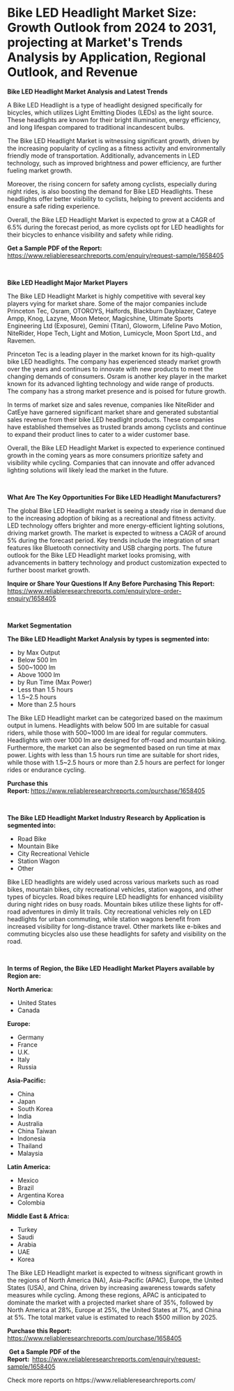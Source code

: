 <p><h1>Bike LED Headlight Market Size: Growth Outlook from 2024 to 2031, projecting at Market's Trends Analysis by Application, Regional Outlook, and Revenue</h1></p><p><strong>Bike LED Headlight Market Analysis and Latest Trends</strong></p>
<p><p>A Bike LED Headlight is a type of headlight designed specifically for bicycles, which utilizes Light Emitting Diodes (LEDs) as the light source. These headlights are known for their bright illumination, energy efficiency, and long lifespan compared to traditional incandescent bulbs.</p><p>The Bike LED Headlight Market is witnessing significant growth, driven by the increasing popularity of cycling as a fitness activity and environmentally friendly mode of transportation. Additionally, advancements in LED technology, such as improved brightness and power efficiency, are further fueling market growth.</p><p>Moreover, the rising concern for safety among cyclists, especially during night rides, is also boosting the demand for Bike LED Headlights. These headlights offer better visibility to cyclists, helping to prevent accidents and ensure a safe riding experience.</p><p>Overall, the Bike LED Headlight Market is expected to grow at a CAGR of 6.5% during the forecast period, as more cyclists opt for LED headlights for their bicycles to enhance visibility and safety while riding.</p></p>
<p><strong>Get a Sample PDF of the Report:&nbsp;</strong> <a href="https://www.reliableresearchreports.com/enquiry/request-sample/1658405">https://www.reliableresearchreports.com/enquiry/request-sample/1658405</a></p>
<p>&nbsp;</p>
<p><strong>Bike LED Headlight Major Market Players</strong></p>
<p><p>The Bike LED Headlight Market is highly competitive with several key players vying for market share. Some of the major companies include Princeton Tec, Osram, OTOROYS, Halfords, Blackburn Dayblazer, Cateye Ampp, Knog, Lazyne, Moon Meteor, Magicshine, Ultimate Sports Engineering Ltd (Exposure), Gemini (Titan), Gloworm, Lifeline Pavo Motion, NiteRider, Hope Tech, Light and Motion, Lumicycle, Moon Sport Ltd., and Ravemen.</p><p>Princeton Tec is a leading player in the market known for its high-quality bike LED headlights. The company has experienced steady market growth over the years and continues to innovate with new products to meet the changing demands of consumers. Osram is another key player in the market known for its advanced lighting technology and wide range of products. The company has a strong market presence and is poised for future growth.</p><p>In terms of market size and sales revenue, companies like NiteRider and CatEye have garnered significant market share and generated substantial sales revenue from their bike LED headlight products. These companies have established themselves as trusted brands among cyclists and continue to expand their product lines to cater to a wider customer base.</p><p>Overall, the Bike LED Headlight Market is expected to experience continued growth in the coming years as more consumers prioritize safety and visibility while cycling. Companies that can innovate and offer advanced lighting solutions will likely lead the market in the future.</p></p>
<p>&nbsp;</p>
<p><strong>What Are The Key Opportunities For Bike LED Headlight Manufacturers?</strong></p>
<p><p>The global Bike LED Headlight market is seeing a steady rise in demand due to the increasing adoption of biking as a recreational and fitness activity. LED technology offers brighter and more energy-efficient lighting solutions, driving market growth. The market is expected to witness a CAGR of around 5% during the forecast period. Key trends include the integration of smart features like Bluetooth connectivity and USB charging ports. The future outlook for the Bike LED Headlight market looks promising, with advancements in battery technology and product customization expected to further boost market growth.</p></p>
<p><strong>Inquire or Share Your Questions If Any Before Purchasing This Report:</strong> <a href="https://www.reliableresearchreports.com/enquiry/pre-order-enquiry/1658405">https://www.reliableresearchreports.com/enquiry/pre-order-enquiry/1658405</a></p>
<p>&nbsp;</p>
<p><strong>Market Segmentation</strong></p>
<p><strong>The Bike LED Headlight Market Analysis by types is segmented into:</strong></p>
<p><ul><li>by Max Output</li><li>Below 500 lm</li><li>500~1000 lm</li><li>Above 1000 lm</li><li>by Run Time (Max Power)</li><li>Less than 1.5 hours</li><li>1.5~2.5 hours</li><li>More than 2.5 hours</li></ul></p>
<p><p>The Bike LED Headlight market can be categorized based on the maximum output in lumens. Headlights with below 500 lm are suitable for casual riders, while those with 500~1000 lm are ideal for regular commuters. Headlights with over 1000 lm are designed for off-road and mountain biking. Furthermore, the market can also be segmented based on run time at max power. Lights with less than 1.5 hours run time are suitable for short rides, while those with 1.5~2.5 hours or more than 2.5 hours are perfect for longer rides or endurance cycling.</p></p>
<p><strong>Purchase this Report:&nbsp;</strong><a href="https://www.reliableresearchreports.com/purchase/1658405">https://www.reliableresearchreports.com/purchase/1658405</a></p>
<p>&nbsp;</p>
<p><strong>The Bike LED Headlight Market Industry Research by Application is segmented into:</strong></p>
<p><ul><li>Road Bike</li><li>Mountain Bike</li><li>City Recreational Vehicle</li><li>Station Wagon</li><li>Other</li></ul></p>
<p><p>Bike LED headlights are widely used across various markets such as road bikes, mountain bikes, city recreational vehicles, station wagons, and other types of bicycles. Road bikes require LED headlights for enhanced visibility during night rides on busy roads. Mountain bikes utilize these lights for off-road adventures in dimly lit trails. City recreational vehicles rely on LED headlights for urban commuting, while station wagons benefit from increased visibility for long-distance travel. Other markets like e-bikes and commuting bicycles also use these headlights for safety and visibility on the road.</p></p>
<p>&nbsp;</p>
<p><strong>In terms of Region, the Bike LED Headlight Market Players available by Region are:</strong></p>
<p>
    <p> <strong> North America: </strong>
        <ul>
            <li>United States</li>
            <li>Canada</li>
        </ul>
        </p> 
    <p> <strong> Europe: </strong>
        <ul>
            <li>Germany</li>
            <li>France</li>
            <li>U.K.</li>
            <li>Italy</li>
            <li>Russia</li>
        </ul>
        </p> 
    <p> <strong> Asia-Pacific: </strong>
        <ul>
            <li>China</li>
            <li>Japan</li>
            <li>South Korea</li>
            <li>India</li>
            <li>Australia</li>
            <li>China Taiwan</li>
            <li>Indonesia</li>
            <li>Thailand</li>
            <li>Malaysia</li>
        </ul>
        </p> 
    <p> <strong> Latin America: </strong>
        <ul>
            <li>Mexico</li>
            <li>Brazil</li>
            <li>Argentina Korea</li>
            <li>Colombia</li>
        </ul>
        </p> 
    <p> <strong> Middle East & Africa: </strong>
        <ul>
            <li>Turkey</li>
            <li>Saudi</li>
            <li>Arabia</li>
            <li>UAE</li>
            <li>Korea</li>
        </ul>
    </p>
    </p>
<p><p>The Bike LED Headlight market is expected to witness significant growth in the regions of North America (NA), Asia-Pacific (APAC), Europe, the United States (USA), and China, driven by increasing awareness towards safety measures while cycling. Among these regions, APAC is anticipated to dominate the market with a projected market share of 35%, followed by North America at 28%, Europe at 25%, the United States at 7%, and China at 5%. The total market value is estimated to reach $500 million by 2025.</p></p>
<p><strong>Purchase this Report: </strong><a href="https://www.reliableresearchreports.com/purchase/1658405">https://www.reliableresearchreports.com/purchase/1658405</a></p>
<p>&nbsp;<strong>Get a Sample PDF of the Report:&nbsp;&nbsp;</strong><a href="https://www.reliableresearchreports.com/enquiry/request-sample/1658405">https://www.reliableresearchreports.com/enquiry/request-sample/1658405</a></p>
<p><strong></strong></p>
<p>Check more reports on https://www.reliableresearchreports.com/</p>